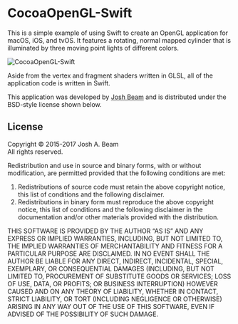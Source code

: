 CocoaOpenGL-Swift
=================

This is a simple example of using Swift to create an OpenGL application for macOS, iOS, and tvOS. It features a rotating, normal mapped cylinder that is illuminated by three moving point lights of different colors.

![CocoaOpenGL-Swift](CocoaOpenGL-Swift.png)

Aside from the vertex and fragment shaders written in GLSL, all of the application code is written in Swift.

This application was developed by [Josh Beam](https://joshbeam.com/) and is distributed under the BSD-style license shown below.

License
-------
Copyright © 2015-2017 Josh A. Beam  
All rights reserved.

Redistribution and use in source and binary forms, with or without modification, are permitted provided that the following conditions are met:

  1. Redistributions of source code must retain the above copyright notice, this list of conditions and the following disclaimer.
  2. Redistributions in binary form must reproduce the above copyright notice, this list of conditions and the following disclaimer in the documentation and/or other materials provided with the distribution.

THIS SOFTWARE IS PROVIDED BY THE AUTHOR “AS IS” AND ANY EXPRESS OR IMPLIED WARRANTIES, INCLUDING, BUT NOT LIMITED TO, THE IMPLIED WARRANTIES OF MERCHANTABILITY AND FITNESS FOR A PARTICULAR PURPOSE ARE DISCLAIMED. IN NO EVENT SHALL THE AUTHOR BE LIABLE FOR ANY DIRECT, INDIRECT, INCIDENTAL, SPECIAL, EXEMPLARY, OR CONSEQUENTIAL DAMAGES (INCLUDING, BUT NOT LIMITED TO, PROCUREMENT OF SUBSTITUTE GOODS OR SERVICES; LOSS OF USE, DATA, OR PROFITS; OR BUSINESS INTERRUPTION) HOWEVER CAUSED AND ON ANY THEORY OF LIABILITY, WHETHER IN CONTACT, STRICT LIABILITY, OR TORT (INCLUDING NEGLIGENCE OR OTHERWISE) ARISING IN ANY WAY OUT OF THE USE OF THIS SOFTWARE, EVEN IF ADVISED OF THE POSSIBILITY OF SUCH DAMAGE.
